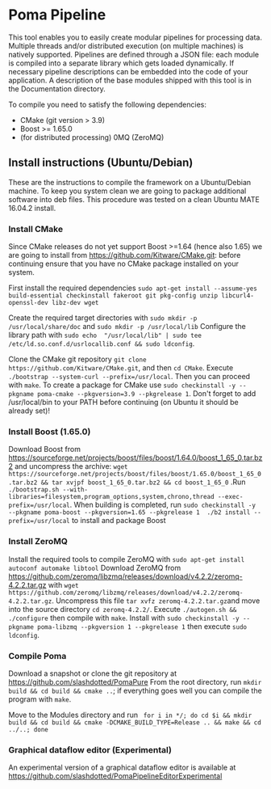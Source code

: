 # Poma Pipeline

This tool enables you to easily create modular pipelines for processing data. Multiple threads and/or distributed execution (on multiple machines) is natively supported. Pipelines are defined through a JSON file: each module is compiled into a separate library which gets loaded dynamically. If necessary pipeline descriptions can be embedded into the code of your application.
A description of the base modules shipped with this tool is in the Documentation directory.

To compile you need to satisfy the following dependencies:

- CMake (git version > 3.9)
- Boost >= 1.65.0
- (for distributed processing) 0MQ (ZeroMQ)

## Install instructions (Ubuntu/Debian)

These are the instructions to compile the framework on a Ubuntu/Debian machine. To keep you system clean we are going to package additional software into deb files. This procedure was tested on a clean Ubuntu MATE 16.04.2 install.

### Install CMake
Since CMake releases do not yet support Boost >=1.64 (hence also 1.65) we are going to install from https://github.com/Kitware/CMake.git: before continuing ensure that you have no CMake package installed on your system.

First install the required dependencies `sudo apt-get install --assume-yes build-essential checkinstall fakeroot git pkg-config unzip libcurl4-openssl-dev libz-dev wget`

Create the required target directories with `sudo mkdir -p /usr/local/share/doc` and `sudo mkdir -p /usr/local/lib`
Configure the library path with `sudo echo  "/usr/local/lib" | sudo tee /etc/ld.so.conf.d/usrlocallib.conf && sudo ldconfig`.

Clone the CMake git repository `git clone https://github.com/Kitware/CMake.git`, and then `cd CMake`. Execute `./bootstrap --system-curl --prefix=/usr/local`. Then you can proceed with `make`. To create a package for CMake use `sudo checkinstall -y --pkgname poma-cmake --pkgversion=3.9 --pkgrelease 1`. Don't forget to add /usr/local/bin to your PATH before continuing (on Ubuntu it should be already set)!

### Install Boost (1.65.0)
Download Boost from https://sourceforge.net/projects/boost/files/boost/1.64.0/boost_1_65_0.tar.bz2 and
uncompress the archive: `wget https://sourceforge.net/projects/boost/files/boost/1.65.0/boost_1_65_0.tar.bz2 && tar xvjpf boost_1_65_0.tar.bz2 && cd boost_1_65_0` .Run `./bootstrap.sh --with-libraries=filesystem,program_options,system,chrono,thread --exec-prefix=/usr/local`. When building is completed, run `sudo checkinstall -y --pkgname poma-boost --pkgversion=1.65 --pkgrelease 1  ./b2 install --prefix=/usr/local` to install and package Boost

### Install ZeroMQ
Install the required tools to compile ZeroMQ with `sudo apt-get install autoconf automake libtool`
Download ZeroMQ from https://github.com/zeromq/libzmq/releases/download/v4.2.2/zeromq-4.2.2.tar.gz with `wget https://github.com/zeromq/libzmq/releases/download/v4.2.2/zeromq-4.2.2.tar.gz`. Uncompress this file `tar xvfz zeromq-4.2.2.tar.gz`and move into the source directory `cd zeromq-4.2.2/`. Execute `./autogen.sh && ./configure` then compile with `make`.
Install with `sudo checkinstall -y --pkgname poma-libzmq --pkgversion 1 --pkgrelease 1` then execute `sudo ldconfig`.

### Compile Poma
Download a snapshot or clone the git repository at https://github.com/slashdotted/PomaPure
From the root directory, run `mkdir build && cd build && cmake ..`; if everything goes well you can compile the program with `make`.

Move to the Modules directory and run `
for i in */; do cd $i && mkdir build && cd build && cmake -DCMAKE_BUILD_TYPE=Release .. && make && cd ../..; done`

### Graphical dataflow editor (Experimental)

An experimental version of a graphical dataflow editor is available at https://github.com/slashdotted/PomaPipelineEditorExperimental
